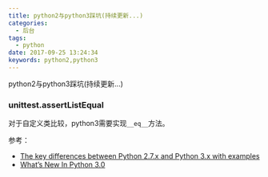 ```yaml
---
title: python2与python3踩坑(持续更新...)
categories:
  - 后台
tags:
  - python
date: 2017-09-25 13:24:34
keywords: python2,python3
---
```


python2与python3踩坑(持续更新...)

<!-- more -->

### unittest.assertListEqual
对于自定义类比较，python3需要实现`__eq__`方法。  

参考：
- [The key differences between Python 2.7.x and Python 3.x with examples](http://sebastianraschka.com/Articles/2014_python_2_3_key_diff.html)
- [What’s New In Python 3.0](https://docs.python.org/3/whatsnew/3.0.html)
